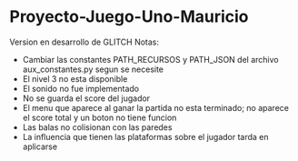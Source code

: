 # Proyecto-Juego-Uno-Mauricio
Version en desarrollo de GLITCH
Notas:
- Cambiar las constantes PATH_RECURSOS y PATH_JSON del archivo aux_constantes.py segun se necesite
- El nivel 3 no esta disponible
- El sonido no fue implementado
- No se guarda el score del jugador
- El menu que aparece al ganar la partida no esta terminado; no aparece el score total y un boton no tiene funcion
- Las balas no colisionan con las paredes
- La influencia que tienen las plataformas sobre el jugador tarda en aplicarse
